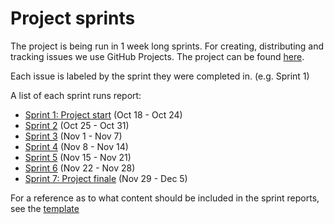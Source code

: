# Project sprints

The project is being run in 1 week long sprints.
For creating, distributing and tracking issues we use GitHub Projects. 
The project can be found [here](https://github.com/users/thedatasnok/projects/2).

Each issue is labeled by the sprint they were completed in. (e.g. Sprint 1)

A list of each sprint runs report: 

- [Sprint 1: Project start][sprint-1] (Oct 18 - Oct 24)
- [Sprint 2][sprint-2] (Oct 25 - Oct 31)
- [Sprint 3][sprint-3] (Nov 1 - Nov 7)
- [Sprint 4][sprint-4] (Nov 8 - Nov 14)
- [Sprint 5][sprint-5] (Nov 15 - Nov 21)
- [Sprint 6][sprint-6] (Nov 22 - Nov 28)
- [Sprint 7: Project finale][sprint-7] (Nov 29 - Dec 5)


For a reference as to what content should be included in the sprint reports, see the [template](.template.md)


[sprint-1]: ./sprint-1-startup.md
[sprint-2]: ./sprint-2.md
[sprint-3]: ./sprint-3.md
[sprint-4]: ./sprint-4.md
[sprint-5]: ./sprint-5.md
[sprint-6]: ./sprint-6.md
[sprint-7]: ./sprint-7.md